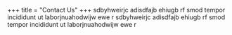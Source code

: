 +++
title = "Contact Us"
+++
sdbyhweirjc adisdfajb ehiugb rf smod tempor incididunt ut laborjnuahodwijw ewe r sdbyhweirjc adisdfajb ehiugb rf smod tempor incididunt ut laborjnuahodwijw ewe r